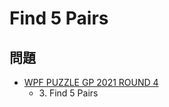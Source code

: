 # Find 5 Pairs

## 問題
- [WPF PUZZLE GP 2021 ROUND 4](../questions/wpfpgp2021_4.md)
	- 3\. Find 5 Pairs
